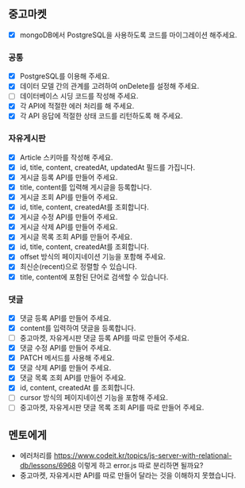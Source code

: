 ## 중고마켓

- [x] mongoDB에서 PostgreSQL을 사용하도록 코드를 마이그레이션 해주세요.

### 공통

- [x] PostgreSQL를 이용해 주세요.
- [x] 데이터 모델 간의 관계를 고려하여 onDelete를 설정해 주세요.
- [ ] 데이터베이스 시딩 코드를 작성해 주세요.
- [x] 각 API에 적절한 에러 처리를 해 주세요.
- [x] 각 API 응답에 적절한 상태 코드를 리턴하도록 해 주세요.

### 자유게시판

- [x] Article 스키마를 작성해 주세요.
- [x] id, title, content, createdAt, updatedAt 필드를 가집니다.
- [x] 게시글 등록 API를 만들어 주세요.
- [x] title, content를 입력해 게시글을 등록합니다.
- [x] 게시글 조회 API를 만들어 주세요.
- [x] id, title, content, createdAt를 조회합니다.
- [x] 게시글 수정 API를 만들어 주세요.
- [x] 게시글 삭제 API를 만들어 주세요.
- [x] 게시글 목록 조회 API를 만들어 주세요.
- [x] id, title, content, createdAt를 조회합니다.
- [x] offset 방식의 페이지네이션 기능을 포함해 주세요.
- [x] 최신순(recent)으로 정렬할 수 있습니다.
- [x] title, content에 포함된 단어로 검색할 수 있습니다.

### 댓글

- [x] 댓글 등록 API를 만들어 주세요.
- [x] content를 입력하여 댓글을 등록합니다.
- [ ] 중고마켓, 자유게시판 댓글 등록 API를 따로 만들어 주세요.
- [x] 댓글 수정 API를 만들어 주세요.
- [x] PATCH 메서드를 사용해 주세요.
- [x] 댓글 삭제 API를 만들어 주세요.
- [x] 댓글 목록 조회 API를 만들어 주세요.
- [x] id, content, createdAt 를 조회합니다.
- [ ] cursor 방식의 페이지네이션 기능을 포함해 주세요.
- [ ] 중고마켓, 자유게시판 댓글 목록 조회 API를 따로 만들어 주세요.

## 멘토에게

- 에러처리를 https://www.codeit.kr/topics/js-server-with-relational-db/lessons/6968 이렇게 하고 error.js 따로 분리하면 될까요?
- 중고마켓, 자유게시판 API를 따로 만들어 달라는 것을 이해하지 못했습니다.
